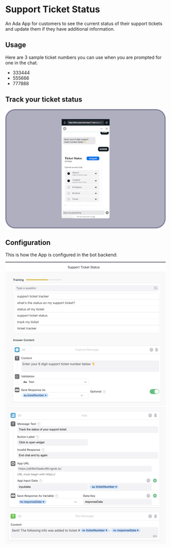 # Support Ticket Status

An Ada App for customers to see the current status of their support tickets and update them if they have additional information.

## Usage

Here are 3 sample ticket numbers you can use when you are prompted for one in the chat.
* 333444
* 555666
* 777888

## Track your ticket status

<img src="imgs/appScreenshot.png">

## Configuration

This is how the App is configured in the bot backend:

<img src="imgs/setupShot1.png">
<img src="imgs/setupShot2.png">
